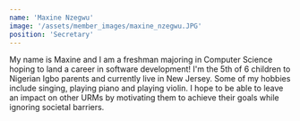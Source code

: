 ```yaml
---
name: 'Maxine Nzegwu'
image: '/assets/member_images/maxine_nzegwu.JPG'
position: 'Secretary'
---
```


My name is Maxine and I am a freshman majoring in Computer Science hoping to land a career in software development! I'm the 5th of 6 children to Nigerian Igbo parents and currently live in New Jersey. Some of my hobbies include singing, playing piano and playing violin. I hope to be able to leave an impact on other URMs by motivating them to achieve their goals while ignoring societal barriers.
